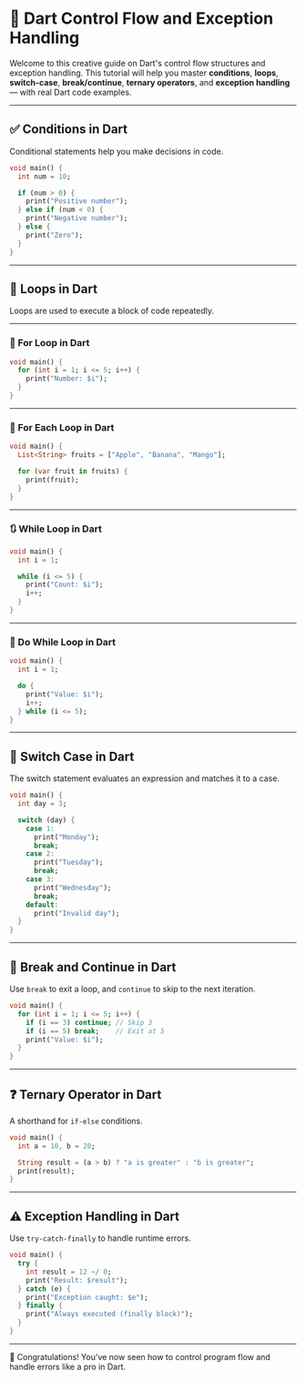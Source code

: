 # 🎯 Dart Control Flow and Exception Handling

Welcome to this creative guide on Dart's control flow structures and exception handling. This tutorial will help you master **conditions**, **loops**, **switch-case**, **break/continue**, **ternary operators**, and **exception handling** — with real Dart code examples.

---

## ✅ Conditions in Dart

Conditional statements help you make decisions in code.

```dart
void main() {
  int num = 10;

  if (num > 0) {
    print("Positive number");
  } else if (num < 0) {
    print("Negative number");
  } else {
    print("Zero");
  }
}
```

---

## 🔁 Loops in Dart

Loops are used to execute a block of code repeatedly.

---

### 🔂 For Loop in Dart

```dart
void main() {
  for (int i = 1; i <= 5; i++) {
    print("Number: $i");
  }
}
```

---

### 🔄 For Each Loop in Dart

```dart
void main() {
  List<String> fruits = ["Apple", "Banana", "Mango"];

  for (var fruit in fruits) {
    print(fruit);
  }
}
```

---

### 🔃 While Loop in Dart

```dart
void main() {
  int i = 1;

  while (i <= 5) {
    print("Count: $i");
    i++;
  }
}
```

---

### 🔁 Do While Loop in Dart

```dart
void main() {
  int i = 1;

  do {
    print("Value: $i");
    i++;
  } while (i <= 5);
}
```

---

## 🔀 Switch Case in Dart

The switch statement evaluates an expression and matches it to a case.

```dart
void main() {
  int day = 3;

  switch (day) {
    case 1:
      print("Monday");
      break;
    case 2:
      print("Tuesday");
      break;
    case 3:
      print("Wednesday");
      break;
    default:
      print("Invalid day");
  }
}
```

---

## 🛑 Break and Continue in Dart

Use `break` to exit a loop, and `continue` to skip to the next iteration.

```dart
void main() {
  for (int i = 1; i <= 5; i++) {
    if (i == 3) continue; // Skip 3
    if (i == 5) break;    // Exit at 5
    print("Value: $i");
  }
}
```

---

## ❓ Ternary Operator in Dart

A shorthand for `if-else` conditions.

```dart
void main() {
  int a = 10, b = 20;

  String result = (a > b) ? "a is greater" : "b is greater";
  print(result);
}
```

---

## ⚠️ Exception Handling in Dart

Use `try-catch-finally` to handle runtime errors.

```dart
void main() {
  try {
    int result = 12 ~/ 0;
    print("Result: $result");
  } catch (e) {
    print("Exception caught: $e");
  } finally {
    print("Always executed (finally block)");
  }
}
```

---

🎉 Congratulations! You've now seen how to control program flow and handle errors like a pro in Dart.
